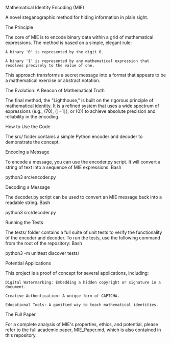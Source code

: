 Mathematical Identity Encoding (MIE)

A novel steganographic method for hiding information in plain sight.

The Principle

The core of MIE is to encode binary data within a grid of mathematical expressions. The method is based on a simple, elegant rule:

    A binary '0' is represented by the digit 0.

    A binary '1' is represented by any mathematical expression that resolves precisely to the value of one.

This approach transforms a secret message into a format that appears to be a mathematical exercise or abstract notation.

The Evolution: A Beacon of Mathematical Truth

The final method, the "Lighthouse," is built on the rigorous principle of mathematical identity. It is a refined system that uses a wide spectrum of expressions (e.g., (70), (∣−1∣), or (0)) to achieve absolute precision and reliability in the encoding.

How to Use the Code

The src/ folder contains a simple Python encoder and decoder to demonstrate the concept.

Encoding a Message

To encode a message, you can use the encoder.py script. It will convert a string of text into a sequence of MIE expressions.
Bash

python3 src/encoder.py

Decoding a Message

The decoder.py script can be used to convert an MIE message back into a readable string.
Bash

python3 src/decoder.py

Running the Tests

The tests/ folder contains a full suite of unit tests to verify the functionality of the encoder and decoder. To run the tests, use the following command from the root of the repository:
Bash

python3 -m unittest discover tests/

Potential Applications

This project is a proof of concept for several applications, including:

    Digital Watermarking: Embedding a hidden copyright or signature in a document.

    Creative Authentication: A unique form of CAPTCHA.

    Educational Tools: A gamified way to teach mathematical identities.

The Full Paper

For a complete analysis of MIE's properties, ethics, and potential, please refer to the full academic paper, MIE_Paper.md, which is also contained in this repository.
